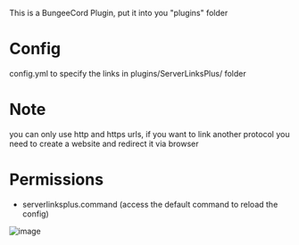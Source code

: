 This is a BungeeCord Plugin, put it into you "plugins" folder
# Config
config.yml to specify the links in plugins/ServerLinksPlus/ folder
# Note
you can only use http and https urls, if you want to link another protocol you need to create a website and redirect it via browser
# Permissions
 - serverlinksplus.command (access the default command to reload the config)

![image](https://github.com/Outfluencer/ServerLinksPlus/assets/48880402/589e61e0-8635-455b-b82a-8e49923c1e82)

